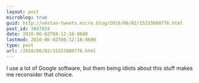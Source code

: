 ```yaml
---
layout: post
microblog: true
guid: http://vmstan-tweets.micro.blog/2010/06/02/15253880776.html
post_id: 3047924
date: 2010-06-02T08:12:18-0600
lastmod: 2010-06-02T08:12:18-0600
type: post
url: /2010/06/02/15253880776.html
---
```

I use a lot of Google software, but them being idiots about this stuff makes me reconsider that choice.
